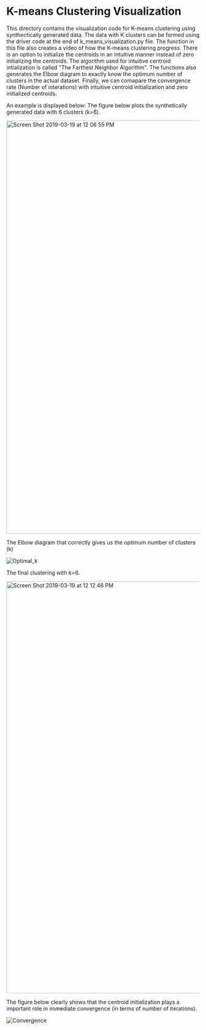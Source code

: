 # K-means Clustering Visualization
This directory contains the visualization code for K-means clustering using synthectically generated data.
The data with K clusters can be formed using the driver code at the end of k_means_visualization.py file.
The function in this file also creates a video of how the K-means clustering progress. There is an option
to initialize the centroids in an intuitive manner instead of zero initializing the centroids. The algorithm used for intuitive
centroid intialization is called "The Farthest Neighbor Algorithm". The functions also generates the Elbow diagram to exactly know the
optimum number of clusters in the actual dataset. Finally, we can comapare the convergence rate (Number of interations) with intuitive centroid initialization
and zero initialized centroids.

An example is displayed below:
The figure below plots the synthetically generated data with 6 clusters (k=6).

<img width="1077" alt="Screen Shot 2019-03-19 at 12 06 55 PM" src="https://user-images.githubusercontent.com/32280293/54634740-0db77500-4a40-11e9-8e3a-cfcee2127bc2.png">


The Elbow diagram that correctly gives us the optimum number of clusters (k)

![Optimal_k](https://user-images.githubusercontent.com/32280293/54634765-17d97380-4a40-11e9-8cc3-cbcc949b92c1.png)

The final clustering with k=6.

<img width="1074" alt="Screen Shot 2019-03-19 at 12 12 46 PM" src="https://user-images.githubusercontent.com/32280293/54635046-96ceac00-4a40-11e9-9b6e-46f4da8fdb2b.png">

The figure below clearly shows that the centroid initialization plays a important role in immediate convergence (in terms of number of iterations).

![Convergence](https://user-images.githubusercontent.com/32280293/54634181-e44a1980-4a3e-11e9-9ecc-08ea29dfed50.png)
